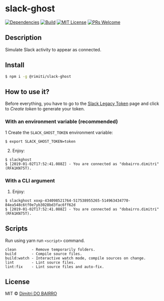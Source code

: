 # slack-ghost

[![Dependencies][prod-dependencies-badge]][prod-dependencies]
[![Build][build-badge]][build]
[![MIT License][license-badge]][LICENSE]
[![PRs Welcome][prs-badge]][prs]


## Description

Simulate Slack activity to appear as connected.

## Install

```bash
$ npm i -g @rimiti/slack-ghost
```

## How to use it?

Before everything, you have to go to the [Slack Legacy Token](https://api.slack.com/custom-integrations/legacy-tokens) page and click to *Create token* 
to generate your token.

### With an environment variable (recommended)

1 Create the `SLACK_GHOST_TOKEN` environment variable:

```bash
$ export SLACK_GHOST_TOKEN=token
```
2. Enjoy:

```
$ slackghost
$ [2019-01-02T17:52:41.088Z] - You are connected as "dobairro.dimitri" (RFA1KN75T).
```

### With a CLI argument

1. Enjoy:

```
$ slackghost xoxp-434098521764-517538955265-514963434770-84ea548c6tf0e7yb3028bd3fac6ff62d
$ [2019-01-02T17:52:41.088Z] - You are connected as "dobairro.dimitri" (RFA1KN75T).
```

## Scripts

Run using yarn run `<script>` command.

    clean       - Remove temporarily folders.
    build       - Compile source files.
    build:watch - Interactive watch mode, compile sources on change.
    lint        - Lint source files.
    lint:fix    - Lint source files and auto-fix.

## License

MIT © [Dimitri DO BAIRRO](https://github.com/rimiti/slack-ghost/blob/master/LICENSE)

[prod-dependencies-badge]: https://david-dm.org/rimiti/slack-ghost/status.svg
[prod-dependencies]: https://david-dm.org/rimiti/slack-ghost
[build-badge]: https://github.com/rimiti/slack-ghost/workflows/Test/badge.svg
[build]: https://github.com/rimiti/slack-ghost/actions?query=workflow%3ATest+branch%3Amaster
[license-badge]: https://img.shields.io/badge/license-MIT-blue.svg?style=flat-square
[license]: https://github.com/rimiti/slack-ghost/blob/master/LICENSE
[prs-badge]: https://img.shields.io/badge/PRs-welcome-brightgreen.svg?style=flat-square
[prs]: http://makeapullrequest.com
